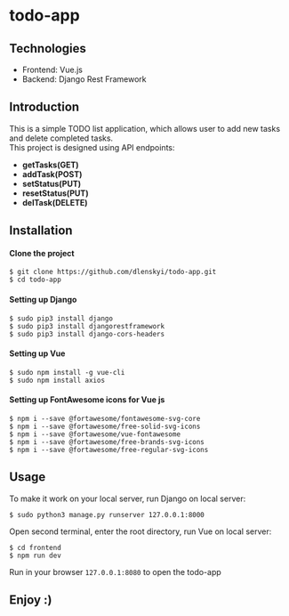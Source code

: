 # todo-app

## Technologies

* Frontend: Vue.js
* Backend: Django Rest Framework

## Introduction

This is a simple TODO list application, which allows user to add new tasks and delete completed tasks.<br>
This project is designed using API endpoints: 
* <b>getTasks(GET)</b>
* <b>addTask(POST)</b>
* <b>setStatus(PUT)</b>
* <b>resetStatus(PUT)</b>
* <b>delTask(DELETE)</b>

## Installation

#### Clone the project
```
$ git clone https://github.com/dlenskyi/todo-app.git
$ cd todo-app
```
#### Setting up Django
```
$ sudo pip3 install django
$ sudo pip3 install djangorestframework
$ sudo pip3 install django-cors-headers
```
#### Setting up Vue
```
$ sudo npm install -g vue-cli
$ sudo npm install axios
```
#### Setting up FontAwesome icons for Vue js
```
$ npm i --save @fortawesome/fontawesome-svg-core
$ npm i --save @fortawesome/free-solid-svg-icons
$ npm i --save @fortawesome/vue-fontawesome
$ npm i --save @fortawesome/free-brands-svg-icons
$ npm i --save @fortawesome/free-regular-svg-icons
```
## Usage
To make it work on your local server, run Django on local server:
```
$ sudo python3 manage.py runserver 127.0.0.1:8000
```
Open second terminal, enter the root directory, run Vue on local server:
```
$ cd frontend
$ npm run dev
```
Run in your browser `127.0.0.1:8080` to open the todo-app
## Enjoy :)

